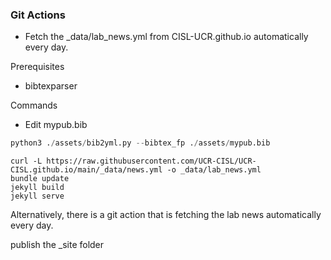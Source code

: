 ### Git Actions
- Fetch the _data/lab_news.yml from CISL-UCR.github.io automatically every day.


Prerequisites
* bibtexparser

Commands

* Edit mypub.bib
```python
python3 ./assets/bib2yml.py --bibtex_fp ./assets/mypub.bib
```

```shell
curl -L https://raw.githubusercontent.com/UCR-CISL/UCR-CISL.github.io/main/_data/news.yml -o _data/lab_news.yml
bundle update 
jekyll build
jekyll serve
``` 

Alternatively, there is a git action that is fetching the lab news automatically every day.

publish the _site folder
